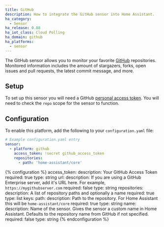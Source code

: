 ```yaml
---
title: GitHub
description: How to integrate the GitHub sensor into Home Assistant.
ha_category:
  - Sensor
ha_release: 0.88
ha_iot_class: Cloud Polling
ha_domain: github
ha_platforms:
  - sensor
---
```


The GitHub sensor allows you to monitor your favorite [GitHub](https://github.com/) repositories. Monitored information includes the amount of stargazers, forks, open issues and pull requests, the latest commit message, and more. 

## Setup

To set up this sensor you will need a GitHub [personal access token](https://github.com/settings/tokens). You will need to check the `repo` scope for the sensor to function.

## Configuration

To enable this platform, add the following to your `configuration.yaml` file:

```yaml
# Example configuration.yaml entry
sensor:
  - platform: github
    access_token: !secret github_access_token
    repositories:
      - path: 'home-assistant/core'
```

{% configuration %}
access_token:
  description: Your GitHub Access Token
  required: true
  type: string
url:
  description: If you are using a GitHub Enterprise server, add it's URL here. For example, `https://mygithubserver.com`
  required: false
  type: string
repositories:
  description: A list of repository paths and optionally a name
  required: true
  type: list
  keys:
    path:
      description: Path to the repository. For Home Assistant this will be `home-assistant/core`
      required: true
      type: string
    name:
      description: Name of the sensor. Gives the sensor a custom name in Home Assistant. Defaults to the repository name from GitHub if not specified.
      required: false
      type: string
{% endconfiguration %}
